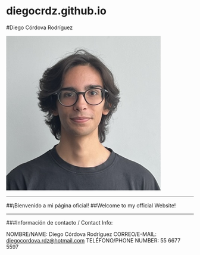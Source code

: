# diegocrdz.github.io

#Diego Córdova Rodríguez

![](img.jpeg)

---

##¡Bienvenido a mi página oficial!
##Welcome to my official Website!

---

###Información de contacto / Contact Info:

NOMBRE/NAME: Diego Córdova Rodríguez
CORREO/E-MAIL: diegocordova.rdz@hotmail.com
TELÉFONO/PHONE NUMBER: 55 6677 5597